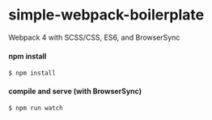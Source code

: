 # simple-webpack-boilerplate
Webpack 4 with SCSS/CSS, ES6, and BrowserSync

#### npm install
`$ npm install`

#### compile and serve (with BrowserSync)
`$ npm run watch`
